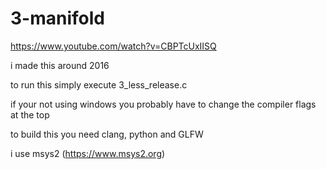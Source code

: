 # 3-manifold

https://www.youtube.com/watch?v=CBPTcUxIISQ

i made this around 2016

to run this simply execute 3_less_release.c

if your not using windows you probably have to change the compiler flags at the top

to build this you need clang, python and GLFW

i use msys2 (https://www.msys2.org)



